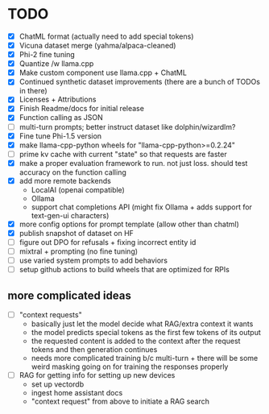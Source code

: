 # TODO
- [x] ChatML format (actually need to add special tokens)  
- [x] Vicuna dataset merge (yahma/alpaca-cleaned)  
- [x] Phi-2 fine tuning  
- [x] Quantize /w llama.cpp  
- [x] Make custom component use llama.cpp + ChatML  
- [x] Continued synthetic dataset improvements (there are a bunch of TODOs in there)  
- [x] Licenses + Attributions  
- [x] Finish Readme/docs for initial release  
- [x] Function calling as JSON  
- [ ] multi-turn prompts; better instruct dataset like dolphin/wizardlm?  
- [x] Fine tune Phi-1.5 version  
- [x] make llama-cpp-python wheels for "llama-cpp-python>=0.2.24"  
- [ ] prime kv cache with current "state" so that requests are faster  
- [x] make a proper evaluation framework to run. not just loss. should test accuracy on the function calling  
- [x] add more remote backends  
    - LocalAI (openai compatible)  
    - Ollama  
    - support chat completions API (might fix Ollama + adds support for text-gen-ui characters)
- [x] more config options for prompt template (allow other than chatml)  
- [x] publish snapshot of dataset on HF  
- [ ] figure out DPO for refusals + fixing incorrect entity id  
- [ ] mixtral + prompting (no fine tuning)  
- [ ] use varied system prompts to add behaviors  
- [ ] setup github actions to build wheels that are optimized for RPIs

## more complicated ideas
- [ ] "context requests"  
    - basically just let the model decide what RAG/extra context it wants  
    - the model predicts special tokens as the first few tokens of its output  
    - the requested content is added to the context after the request tokens and then generation continues  
    - needs more complicated training b/c multi-turn + there will be some weird masking going on for training the responses properly  
- [ ] RAG for getting info for setting up new devices  
    - set up vectordb  
    - ingest home assistant docs  
    - "context request" from above to initiate a RAG search  
